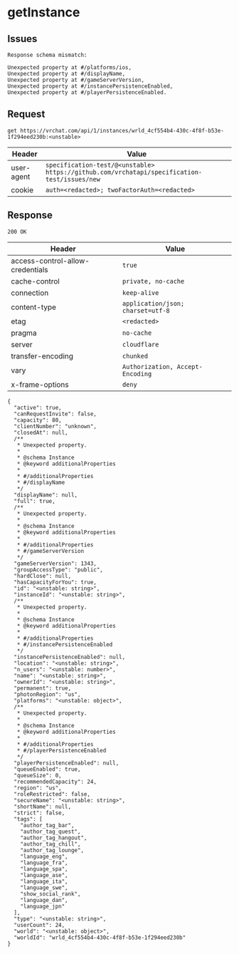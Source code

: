 # getInstance

## Issues
```
Response schema mismatch:

Unexpected property at #/platforms/ios,
Unexpected property at #/displayName,
Unexpected property at #/gameServerVersion,
Unexpected property at #/instancePersistenceEnabled,
Unexpected property at #/playerPersistenceEnabled.
```

## Request
`get https://vrchat.com/api/1/instances/wrld_4cf554b4-430c-4f8f-b53e-1f294eed230b:<unstable>`

| Header | Value |
| ------ | ----- |
| user-agent | `specification-test/@<unstable> https://github.com/vrchatapi/specification-test/issues/new` |
| cookie | `auth=<redacted>; twoFactorAuth=<redacted>` |


## Response
`200 OK`

| Header | Value |
| ------ | ----- |
| access-control-allow-credentials | `true` |
| cache-control | `private, no-cache` |
| connection | `keep-alive` |
| content-type | `application/json; charset=utf-8` |
| etag | `<redacted>` |
| pragma | `no-cache` |
| server | `cloudflare` |
| transfer-encoding | `chunked` |
| vary | `Authorization, Accept-Encoding` |
| x-frame-options | `deny` |

```jsonc
{
  "active": true,
  "canRequestInvite": false,
  "capacity": 80,
  "clientNumber": "unknown",
  "closedAt": null,
  /**
   * Unexpected property.
   *
   * @schema Instance
   * @keyword additionalProperties
   *
   * #/additionalProperties
   * #/displayName
   */
  "displayName": null,
  "full": true,
  /**
   * Unexpected property.
   *
   * @schema Instance
   * @keyword additionalProperties
   *
   * #/additionalProperties
   * #/gameServerVersion
   */
  "gameServerVersion": 1343,
  "groupAccessType": "public",
  "hardClose": null,
  "hasCapacityForYou": true,
  "id": "<unstable: string>",
  "instanceId": "<unstable: string>",
  /**
   * Unexpected property.
   *
   * @schema Instance
   * @keyword additionalProperties
   *
   * #/additionalProperties
   * #/instancePersistenceEnabled
   */
  "instancePersistenceEnabled": null,
  "location": "<unstable: string>",
  "n_users": "<unstable: number>",
  "name": "<unstable: string>",
  "ownerId": "<unstable: string>",
  "permanent": true,
  "photonRegion": "us",
  "platforms": "<unstable: object>",
  /**
   * Unexpected property.
   *
   * @schema Instance
   * @keyword additionalProperties
   *
   * #/additionalProperties
   * #/playerPersistenceEnabled
   */
  "playerPersistenceEnabled": null,
  "queueEnabled": true,
  "queueSize": 0,
  "recommendedCapacity": 24,
  "region": "us",
  "roleRestricted": false,
  "secureName": "<unstable: string>",
  "shortName": null,
  "strict": false,
  "tags": [
    "author_tag_bar",
    "author_tag_quest",
    "author_tag_hangout",
    "author_tag_chill",
    "author_tag_lounge",
    "language_eng",
    "language_fra",
    "language_spa",
    "language_ase",
    "language_ita",
    "language_swe",
    "show_social_rank",
    "language_dan",
    "language_jpn"
  ],
  "type": "<unstable: string>",
  "userCount": 24,
  "world": "<unstable: object>",
  "worldId": "wrld_4cf554b4-430c-4f8f-b53e-1f294eed230b"
}
```
